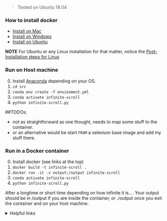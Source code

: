 > Tested on Ubuntu 18.04 

### How to install docker 
* [Install on Mac](https://docs.docker.com/docker-for-mac/install/)
* [Install on Windows](https://docs.docker.com/docker-for-windows/install/)
* [Install on Ubuntu](https://docs.docker.com/install/linux/docker-ce/ubuntu/)

**NOTE** For Ubuntu or any Linux installation for that matter, notice the [Post-Installation steps for Linux](https://docs.docker.com/install/linux/linux-postinstall/)

### Run on Host machine
0. Install [Anaconda](https://www.anaconda.com/distribution/) depending on your OS.
1. `cd src`
2. `conda env create -f envionment.yml`
3. `conda activate infinite-scroll`
4. `python infinite-scroll.py`


##TODOs: 
- not as straightforward as one thought, needs to map some stuff to the container. 
- or an alternative would be start `FROM` a selenium base image and add my stuff there. 

### Run in a Docker container
0. Install docker (see links at the top)
1. `docker build -t infinite-scroll .`
2. `docker run -it -v output:/output infinite-scroll`
3. `conda activate infinite-scroll`
4. `python infinite-scroll.py`

After a longtime or short time depending on how infinite it is.... Your output should be in /output if you are inside the container, or ./output once you exit the container and on your host machine.



<details><summary>Helpful links</summary>

- [ ] https://github.com/SeleniumHQ/docker-selenium
- [ ] https://www.qatouch.com/blog/how-to-run-selenium-webdriver-with-docker/
- [ ] https://github.com/mozilla/geckodriver/releases/tag/v0.24.0

> How to create an infinite scroll site, (please don't...) unless you are building a social media site or some kinda story telling site. 
- [ ] https://el-tramo.be/blog/infinite-scroll/
- [ ] https://code.tutsplus.com/tutorials/how-to-create-infinite-scroll-pagination--wp-24873

> Web Scrapping with Selenium + Python
- [ ] https://medium.com/the-andela-way/introduction-to-web-scraping-using-selenium-7ec377a8cf72
- [ ] https://www.agenty.com/blog/how-to-crawl-an-infinite-scrolling-ajax-website
- [ ] https://www.accordbox.com/blog/how-crawl-infinite-scrolling-pages-using-python/

> Other tools
- [ ] https://intoli.com/blog/scrape-infinite-scroll/


</details>

